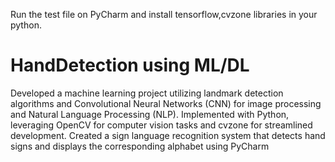 Run the test file on PyCharm and install tensorflow,cvzone libraries in your python.
# HandDetection using ML/DL
Developed a machine learning project utilizing landmark detection algorithms and Convolutional Neural Networks (CNN) for image processing and Natural Language Processing (NLP).
Implemented with Python, leveraging OpenCV for computer vision tasks and cvzone for streamlined development.
Created a sign language recognition system that detects hand signs and displays the corresponding alphabet using PyCharm 
